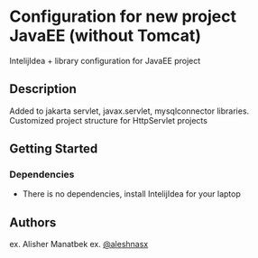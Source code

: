 # Configuration for new project JavaEE (without Tomcat)

IntelijIdea + library configuration for JavaEE project

## Description

Added to jakarta servlet, javax.servlet, mysqlconnector libraries.
Customized project structure for HttpServlet projects

## Getting Started

### Dependencies

* There is no dependencies, install IntelijIdea for your laptop

## Authors

ex. Alisher Manatbek
ex. [@aleshnasx](https://t.me/aleshnasx)
